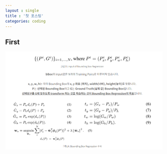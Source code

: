 ```yaml
---
layout : single
title : '첫 포스팅'
categories: coding
---
```


## First

![](../images/2022-07-08-first/410f659242aa58e0b474664637f4435178a66113.png)
